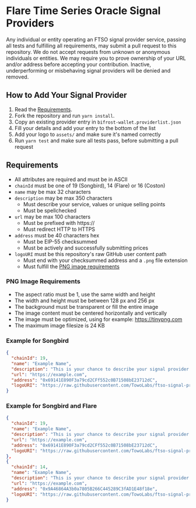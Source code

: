 # Flare Time Series Oracle Signal Providers

Any individual or entity operating an FTSO signal provider service, passing all tests and fulfilling all requirements, may submit a pull request to this repository. We do not accept requests from unknown or anonymous individuals or entities. We may require you to prove ownership of your URL and/or address before accepting your contribution. Inactive, underperforming or misbehaving signal providers will be denied and removed.

## How to Add Your Signal Provider
1. Read the [Requirements](#requirements).
2. Fork the repository and run `yarn install`.
3. Copy an existing provider entry in `bifrost-wallet.providerlist.json`
4. Fill your details and add your entry to the bottom of the list
5. Add your logo to `assets/` and make sure it's named correctly
6. Run `yarn test` and make sure all tests pass, before submitting a pull request

## Requirements
* All attributes are required and must be in ASCII
* `chainId` must be one of 19 (Songbird), 14 (Flare) or 16 (Coston)
* `name` may be max 32 characters
* `description` may be max 350 characters
    * Must describe your service, values or unique selling points
    * Must be spellchecked
* `url` may be max 100 characters
    * Must be prefixed with https://
    * Must redirect HTTP to HTTPS
* `address` must be 40 characters hex
    * Must be EIP-55 checksummed
    * Must be actively and successfully submitting prices
* `logoURI` must be this repository's raw GitHub user content path
  * Must end with your checksummed address and a `.png` file extension
  * Must fulfill the [PNG image requirements](#png-image-requirements)

### PNG Image Requirements
* The aspect ratio must be 1, use the same width and height
* The width and height must be between 128 px and 256 px
* The background must be transparent or fill the entire image
* The image content must be centered horizontally and vertically
* The image must be optimized, using for example: https://tinypng.com
* The maximum image filesize is 24 KB

### Example for Songbird

```json
{
  "chainId": 19,
  "name": "Example Name",
  "description": "This is your chance to describe your signal provider service. Try to highlight your unique selling points and why users should delegate to your service. Your description may be no longer than 350 characters. Shorter is better.",
  "url": "https://example.com",
  "address": "0x69141E890F3a79cd2CFf552c0B71508bE23712dC",
  "logoURI": "https://raw.githubusercontent.com/TowoLabs/ftso-signal-providers/master/assets/0x69141E890F3a79cd2CFf552c0B71508bE23712dC.png"
}
```

### Example for Songbird and Flare

```json
{
  "chainId": 19,
  "name": "Example Name",
  "description": "This is your chance to describe your signal provider service. Try to highlight your unique selling points and why users should delegate to your service. Your description may be no longer than 350 characters. Shorter is better.",
  "url": "https://example.com",
  "address": "0x69141E890F3a79cd2CFf552c0B71508bE23712dC",
  "logoURI": "https://raw.githubusercontent.com/TowoLabs/ftso-signal-providers/master/assets/0x69141E890F3a79cd2CFf552c0B71508bE23712dC.png"
},
{
  "chainId": 14,
  "name": "Example Name",
  "description": "This is your chance to describe your signal provider service. Try to highlight your unique selling points and why users should delegate to your service. Your description may be no longer than 350 characters. Shorter is better.",
  "url": "https://example.com",
  "address": "0x9A46864A3b0a7805B266C445289C3fAD1E48f18e",
  "logoURI": "https://raw.githubusercontent.com/TowoLabs/ftso-signal-providers/master/assets/0x9A46864A3b0a7805B266C445289C3fAD1E48f18e.png"
}
```
